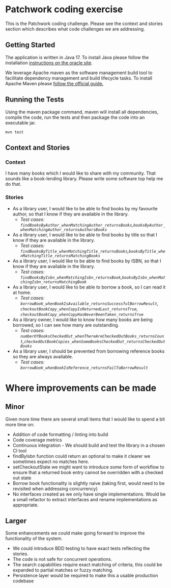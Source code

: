 # Patchwork coding exercise

This is the Patchwork coding challenge. Please see the context and stories section which describes what code challenges we are addressing.

## Getting Started

The application is written in Java 17. To install Java please follow the installation [instructions on the oracle site](https://docs.oracle.com/en/java/javase/17/install/overview-jdk-installation.html#GUID-8677A77F-231A-40F7-98B9-1FD0B48C346A).

We leverage Apache maven as the software management build tool to facilitate dependency
management and build lifecycle tasks. To install Apache Maven please [follow the official guide.](https://maven.apache.org/install.html)

## Running the Tests

Using the maven package command, maven will install all dependencies, compile the code, run the tests and then package
the code into an executable jar.

```
mvn test
```

## Context and Stories

### Context

I have many books which I would like to share with my community. That sounds like a book-lending
library. Please write some software top help me do that.

### Stories

* As a library user, I would like to be able to find books by my favourite author, so that I know if they are available in the library.
  * *Test cases: `findBooksByAuthor_whenMatchingAuthor_returnsBooks`,`booksByAuthor_whenMatchingAuthor_returnsAuthorsBooks`*
* As a library user, I would like to be able to find books by title so that I know if they are available in the library.
  * *Test cases: `findBooksByTitle_whenMatchingTitle_returnsBooks`,`booksByTitle_whenMatchingTitle_returnsMatchingBooks`*
* As a library user, I would like to be able to find books by ISBN, so that I know if they are available in the library.
  * *Test cases: `findBooksByIsbn_whenMatchingIsbn_returnsBook`,`booksByIsbn_whenMatchingIsbn_returnsMatchingBook`*
* As a library user, I would like to be able to borrow a book, so I can read it at home.
  * *Test cases: `borrowBook_whenBookIsAvailable_returnsSuccessfulBorrowResult`, `checkoutBookCopy_whenCopyIsReturnedLast_returnsTrue`, `checkoutBookCopy_whenCopyHasNeverBeenTaken_returnsTrue`* 
* As a library owner, I would like to know how many books are being borrowed, so I can see how many are outstanding.
  * *Test cases: `numberOfBooksCheckedOut_whenThereAreCheckedOutBooks_returnsCount`,`checkedOutBookCopies_whenSomeBooksCheckedOut_returnsCheckedOutBooks`*
* As a library user, I should be prevented from borrowing reference books so they are always available.
  * *Test cases: `borrowBook_whenBookIsReference_returnsFailToBorrowResult`*

# Where improvements can be made

## Minor

Given more time there are several small items that I would like to spend a bit more time on:

* Addition of code formatting / linting into build
* Code coverage metrics
* Continuous integration - We should build and test the library in a chosen CI tool
* findByIsbn function could return an optional to make it clearer we sometimes expect no matches here.
* setCheckoutState we might want to introduce some form of workflow to ensure that a returned book entry cannot be overridden with a checked out state
* Borrow book functionality is slightly naive (taking first, would need to be revisited when addressing concurrency)
* No interfaces created as we only have single implementations. Would be a small refactor to extract interfaces and rename implementations as appropriate.

## Larger 

Some enhancements we could make going forward to improve the functionality of the system.

* We could introduce BDD testing to have exact tests reflecting the stories.
* The code is not safe for concurrent operations. 
* The search capabilities require exact matching of criteria, this could be expanded to partial matches or fuzzy matching.
* Persistence layer would be required to make this a usable production codebase


